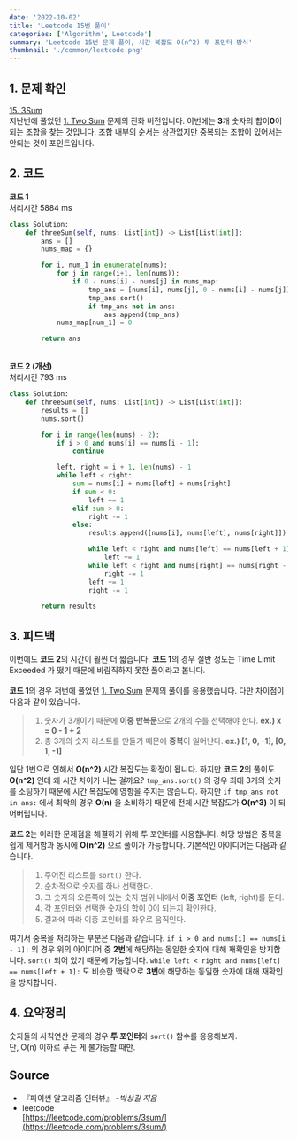 ```yaml
---
date: '2022-10-02'
title: 'Leetcode 15번 풀이'
categories: ['Algorithm','Leetcode']
summary: 'Leetcode 15번 문제 풀이, 시간 복잡도 O(n^2) 투 포인터 방식'
thumbnail: './common/leetcode.png'
---
```

## 1. 문제 확인

[15. 3Sum](https://leetcode.com/problems/3sum/)
\
지난번에 풀었던 [1. Two Sum](https://yangdongs.web.app/leetcode-1-explanation/) 문제의 진화 버전입니다. 이번에는 **3**개 숫자의 합이**0**이 되는 조합을 찾는 것입니다. 조합 내부의 순서는 상관없지만 중복되는 조합이 있어서는 안되는 것이 포인트입니다.
## 2. 코드

**코드 1**  
처리시간 5884 ms
```py
class Solution:
    def threeSum(self, nums: List[int]) -> List[List[int]]:
        ans = []
        nums_map = {}

        for i, num_1 in enumerate(nums):
            for j in range(i+1, len(nums)):
                if 0 - nums[i] - nums[j] in nums_map:
                    tmp_ans = [nums[i], nums[j], 0 - nums[i] - nums[j]]
                    tmp_ans.sort()
                    if tmp_ans not in ans:
                        ans.append(tmp_ans)
            nums_map[num_1] = 0

        return ans
```
\
**코드 2 (개선)**  
처리시간 793 ms
```py
class Solution:
    def threeSum(self, nums: List[int]) -> List[List[int]]:
        results = []
        nums.sort()

        for i in range(len(nums) - 2):
            if i > 0 and nums[i] == nums[i - 1]:
                continue

            left, right = i + 1, len(nums) - 1
            while left < right:
                sum = nums[i] + nums[left] + nums[right]
                if sum < 0:
                    left += 1
                elif sum > 0:
                    right -= 1
                else:
                    results.append([nums[i], nums[left], nums[right]])

                    while left < right and nums[left] == nums[left + 1]:
                        left += 1
                    while left < right and nums[right] == nums[right - 1]:
                        right -= 1
                    left += 1
                    right -= 1

        return results
```

## 3. 피드백
이번에도 **코드 2**의 시간이 훨씬 더 짧습니다. **코드 1**의 경우 절반 정도는 Time Limit Exceeded 가 떴기 때문에 바람직하지 못한 풀이라고 봅니다.  
\
**코드 1**의 경우 저번에 풀었던 [1. Two Sum](https://yangdongs.web.app/leetcode-1-explanation/) 문제의 풀이를 응용했습니다. 다만 차이점이 다음과 같이 있습니다.  
> 1. 숫자가 3개이기 때문에 **이중 반복문**으로 2개의 수를 선택해야 한다. **ex.) x = 0 - 1 + 2**  
> 2. 총 3개의 숫자 리스트를 만들기 때문에 **중복**이 일어난다. **ex.) [1, 0, -1], [0, 1, -1]**

일단 1번으로 인해서 **O(n^2)** 시간 복잡도는 확정이 됩니다. 하지만 **코드 2**의 풀이도 **O(n^2)** 인데 왜 시간 차이가 나는 걸까요? `tmp_ans.sort()` 의 경우 최대 3개의 숫자를 소팅하기 때문에 시간 복잡도에 영향을 주지는 않습니다. 하지만 `if tmp_ans not in ans:` 에서 최악의 경우 **O(n)** 을 소비하기 때문에 전체 시간 복잡도가 **O(n^3)** 이 되어버립니다.  
\
**코드 2**는 이러한 문제점을 해결하기 위해 투 포인터를 사용합니다. 해당 방법은 중복을 쉽게 제거함과 동시에 **O(n^2)** 으로 풀이가 가능합니다. 기본적인 아이디어는 다음과 같습니다.
> 1. 주어진 리스트를 `sort()` 한다.  
> 2. 순차적으로 숫자를 하나 선택한다.  
> 3. 그 숫자의 오른쪽에 있는 숫자 범위 내에서 **이중 포인터** (left, right)를 둔다.  
> 4. 각 포인터와 선택한 숫자의 합이 0이 되는지 확인한다.
> 5. 결과에 따라 이중 포인터를 좌우로 움직인다.

여기서 중복을 처리하는 부분은 다음과 같습니다. `if i > 0 and nums[i] == nums[i - 1]:` 의 경우 위의 아이디어 중 **2번**에 해당하는 동일한 숫자에 대해 재확인을 방지합니다. `sort()` 되어 있기 때문에 가능합니다. `while left < right and nums[left] == nums[left + 1]:` 도 비슷한 맥락으로 **3번**에 해당하는 동일한 숫자에 대해 재확인을 방지합니다.
## 4. 요약정리

숫자들의 사칙연산 문제의 경우 **투 포인터**와 `sort()` 함수를 응용해보자.  
단, O(n) 이하로 푸는 게 불가능할 때만.

## Source

- 『파이썬 알고리즘 인터뷰』 *-박상길 지음*
- leetcode  
  [https://leetcode.com/problems/3sum/](https://leetcode.com/problems/3sum/)